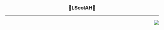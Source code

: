 <div align="center">
 
 ### 🐣LSeolAH🐥
  
  ---
  
  
  <img align="right" src="https://github-readme-stats.vercel.app/api/top-langs/?username=LSeolAhs&layout=compact&theme=tokyonight)](https://github.com/LSeolAh/github-readme-stats"/>

  <br>
 
</div>

